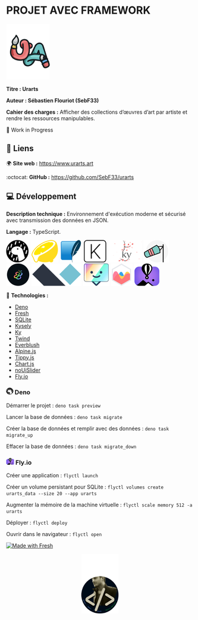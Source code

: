 # PROJET AVEC FRAMEWORK
![logo_urarts](/.github/logo_urarts.png)

**Titre : Urarts**

**Auteur : Sébastien Flouriot (SebF33)**

**Cahier des charges :**
Afficher des collections d’œuvres d’art par artiste et rendre les ressources manipulables.

:construction: Work in Progress


## :link: Liens
:earth_africa: **Site web :** https://www.urarts.art

:octocat: **GitHub :** https://github.com/SebF33/urarts


## :computer: Développement
**Description technique :** Environnement d'exécution moderne et sécurisé avec transmission des données en JSON.

**Langage :** TypeScript.

[![Deno](/.github/Deno.png)](https://deno.land) [![Fresh](/.github/Fresh.png)](https://fresh.deno.dev) [![SQLite](/.github/SQLite.png)](https://www.sqlite.org/index.html) [![Kysely](/.github/Kysely.png)](https://kysely.dev) [![Ky](/.github/Ky.png)](https://github.com/sindresorhus/ky) [![Twind](/.github/Twind.png)](https://twind.style) [![Everblush](/.github/Everblush.png)](https://everblush.github.io) [![Alpine.js](/.github/Alpine.js.png)](https://alpinejs.dev) [![Tippy.js](/.github/Tippy.js.png)](https://atomiks.github.io/tippyjs) [![Chart.js](/.github/Chart.js.png)](https://www.chartjs.org) [![Fly.io](/.github/Fly.io.png)](https://fly.io) 

:toolbox: **Technologies :**
- [Deno](https://deno.land/manual)
- [Fresh](https://fresh.deno.dev/docs/introduction)
- [SQLite](https://github.com/dyedgreen/deno-sqlite)
- [Kysely](https://kysely-org.github.io/kysely)
- [Ky](https://github.com/sindresorhus/ky)
- [Twind](https://twind.style/installation)
- [Everblush](https://github.com/Everblush/everblush)
- [Alpine.js](https://alpinejs.dev/start-here)
- [Tippy.js](https://atomiks.github.io/tippyjs/v6/getting-started)
- [Chart.js](https://www.chartjs.org/docs/latest)
- [noUiSlider](https://refreshless.com/nouislider)
- [Fly.io](https://fly.io/docs/getting-started/deno)


### ![Deno_tiny](/.github/Deno_tiny.png) Deno
Démarrer le projet :
`deno task preview`

Lancer la base de données :
`deno task migrate`

Créer la base de données et remplir avec des données :
`deno task migrate_up`

Effacer la base de données :
`deno task migrate_down`


### ![Fly.io_tiny](/.github/Fly.io_tiny.png) Fly.io
Créer une application :
`flyctl launch`

Créer un volume persistant pour SQLite :
`flyctl volumes create urarts_data --size 20 --app urarts`

Augmenter la mémoire de la machine virtuelle :
`flyctl scale memory 512 -a urarts`

Déployer :
`flyctl deploy`

Ouvrir dans le navigateur :
`flyctl open`


[![Made with Fresh](https://fresh.deno.dev/fresh-badge-dark.svg)](https://fresh.deno.dev)


<p align="center">
  <img align="center" width="100" src="https://raw.githubusercontent.com/sebf33/sebf33/master/assets/avatar.png" />
</p>